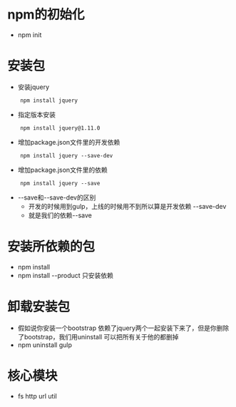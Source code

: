# npm的初始化 
- npm init
# 安装包
- 安装jquery
```
    npm install jquery
```
- 指定版本安装
```
    npm install jquery@1.11.0
```
- 增加package.json文件里的开发依赖
```
    npm install jquery --save-dev
```
- 增加package.json文件里的依赖
```
    npm install jquery --save
```
- --save和--save-dev的区别
    - 开发的时候用到gulp，上线的时候用不到所以算是开发依赖 --save-dev
    - 就是我们的依赖--save
# 安装所依赖的包
- npm install
- npm install --product 只安装依赖
# 卸载安装包
- 假如说你安装一个bootstrap 依赖了jquery两个一起安装下来了，但是你删除了bootstrap，我们用uninstall 可以把所有关于他的都删掉
- npm uninstall gulp 




# 核心模块
- fs http url util